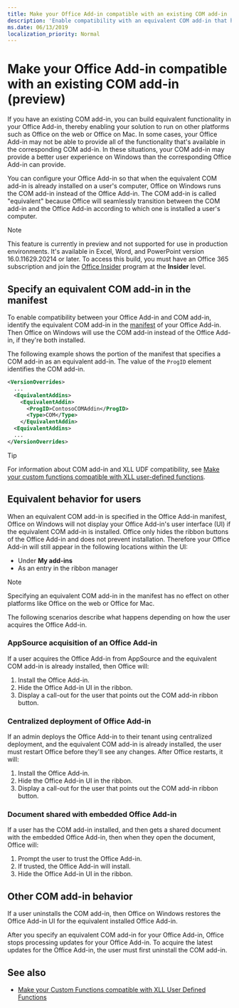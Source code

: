 ```yaml
---
title: Make your Office Add-in compatible with an existing COM add-in
description: 'Enable compatibility with an equivalent COM add-in that has the same functionality as your Office Add-in'
ms.date: 06/13/2019
localization_priority: Normal
---
```


# Make your Office Add-in compatible with an existing COM add-in (preview)

If you have an existing COM add-in, you can build equivalent functionality in your Office Add-in, thereby enabling your solution to run on other platforms such as Office on the web or Office on Mac. In some cases, your Office Add-in may not be able to provide all of the functionality that's available in the corresponding COM add-in. In these situations, your COM add-in may provide a better user experience on Windows than the corresponding Office Add-in can provide.

You can configure your Office Add-in so that when the equivalent COM add-in is already installed on a user's computer, Office on Windows runs the COM add-in instead of the Office Add-in. The COM add-in is called "equivalent" because Office will seamlessly transition between the COM add-in and the Office Add-in according to which one is installed a user's computer.

> [!NOTE]
> This feature is currently in preview and not supported for use in production environments. It's available in Excel, Word, and PowerPoint version 16.0.11629.20214 or later. To access this build, you must have an Office 365 subscription and join the [Office Insider](https://products.office.com/office-insider) program at the **Insider** level.

## Specify an equivalent COM add-in in the manifest

To enable compatibility between your Office Add-in and COM add-in, identify the equivalent COM add-in in the [manifest](add-in-manifests.md) of your Office Add-in. Then Office on Windows will use the COM add-in instead of the Office Add-in, if they're both installed.

The following example shows the portion of the manifest that specifies a COM add-in as an equivalent add-in. The value of the `ProgID` element identifies the COM add-in.

```xml
<VersionOverrides>
  ...
  <EquivalentAddins>
    <EquivalentAddin>
      <ProgID>ContosoCOMAddin</ProgID>
      <Type>COM</Type>
    </EquivalentAddin>
  <EquivalentAddins>
  ...
</VersionOverrides>
```

> [!TIP]
> For information about COM add-in and XLL UDF compatibility, see [Make your custom functions compatible with XLL user-defined functions](../excel/make-custom-functions-compatible-with-xll-udf.md).

## Equivalent behavior for users

When an equivalent COM add-in is specified in the Office Add-in manifest, Office on Windows will not display your Office Add-in's user interface (UI) if the equivalent COM add-in is installed. Office only hides the ribbon buttons of the Office Add-in and does not prevent installation. Therefore your Office Add-in will still appear in the following locations within the UI:

- Under **My add-ins**
- As an entry in the ribbon manager

> [!NOTE]
> Specifying an equivalent COM add-in in the manifest has no effect on other platforms like Office on the web or Office for Mac.

The following scenarios describe what happens depending on how the user acquires the Office Add-in.

### AppSource acquisition of an Office Add-in

If a user acquires the Office Add-in from AppSource and the equivalent COM add-in is already installed, then Office will:

1. Install the Office Add-in.
2. Hide the Office Add-in UI in the ribbon.
3. Display a call-out for the user that points out the COM add-in ribbon button.

### Centralized deployment of Office Add-in

If an admin deploys the Office Add-in to their tenant using centralized deployment, and the equivalent COM add-in is already installed, the user must restart Office before they'll see any changes. After Office restarts, it will:

1. Install the Office Add-in.
2. Hide the Office Add-in UI in the ribbon.
3. Display a call-out for the user that points out the COM add-in ribbon button.

### Document shared with embedded Office Add-in

If a user has the COM add-in installed, and then gets a shared document with the embedded Office Add-in, then when they open the document, Office will:

1. Prompt the user to trust the Office Add-in.
2. If trusted, the Office Add-in will install.
3. Hide the Office Add-in UI in the ribbon.

## Other COM add-in behavior

If a user uninstalls the COM add-in, then Office on Windows restores the Office Add-in UI for the equivalent installed Office Add-in.

After you specify an equivalent COM add-in for your Office Add-in, Office stops processing updates for your Office Add-in. To acquire the latest updates for the Office Add-in, the user must first uninstall the COM add-in.

## See also

- [Make your Custom Functions compatible with XLL User Defined Functions](../excel/make-custom-functions-compatible-with-xll-udf.md)

